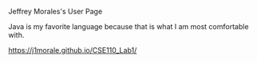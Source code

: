 Jeffrey Morales's User Page

Java is my favorite language because that is what I am most comfortable with. 

https://j1morale.github.io/CSE110_Lab1/
